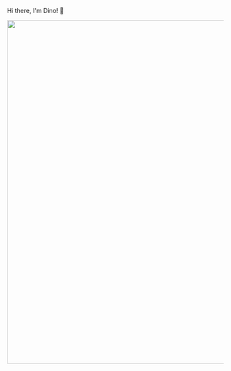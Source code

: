
Hi there, I'm Dino! 👋
</br>

<center><img src="https://i.imgur.com/vN34qay.jpeg" width="" height="800"></center>




